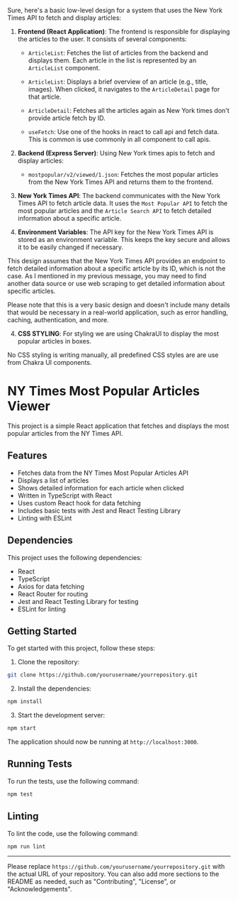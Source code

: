 Sure, here's a basic low-level design for a system that uses the New York Times API to fetch and display articles:

1. **Frontend (React Application)**: The frontend is responsible for displaying the articles to the user. It consists of several components:

   - `ArticleList`: Fetches the list of articles from the backend and displays them. Each article in the list is represented by an `ArticleList` component.
   
   - `ArticleList`: Displays a brief overview of an article (e.g., title, images). When clicked, it navigates to the `ArticleDetail` page for that article.
   
   - `ArticleDetail`: Fetches all the articles again as New York times don't provide article fetch by ID.

   - `useFetch`: Use one of the hooks in react to call api and fetch data. This is common is use commonly in all component to call apis.

2. **Backend (Express Server)**: Using New York times apis to fetch and display articles:

   - `mostpopular/v2/viewed/1.json`: Fetches the most popular articles from the New York Times API and returns them to the frontend.
   
   
3. **New York Times API**: The backend communicates with the New York Times API to fetch article data. It uses the `Most Popular API` to fetch the most popular articles and the `Article Search API` to fetch detailed information about a specific article.

4. **Environment Variables**: The API key for the New York Times API is stored as an environment variable. This keeps the key secure and allows it to be easily changed if necessary.

This design assumes that the New York Times API provides an endpoint to fetch detailed information about a specific article by its ID, which is not the case. As I mentioned in my previous message, you may need to find another data source or use web scraping to get detailed information about specific articles.

Please note that this is a very basic design and doesn't include many details that would be necessary in a real-world application, such as error handling, caching, authentication, and more.

4. **CSS STYLING**: For styling we are using ChakraUI to display the most popular articles in boxes.

No CSS styling is writing manually, all predefined CSS styles are are use from Chakra UI components.

# NY Times Most Popular Articles Viewer

This project is a simple React application that fetches and displays the most popular articles from the NY Times API.

## Features

- Fetches data from the NY Times Most Popular Articles API
- Displays a list of articles
- Shows detailed information for each article when clicked
- Written in TypeScript with React
- Uses custom React hook for data fetching
- Includes basic tests with Jest and React Testing Library
- Linting with ESLint

## Dependencies

This project uses the following dependencies:

- React
- TypeScript
- Axios for data fetching
- React Router for routing
- Jest and React Testing Library for testing
- ESLint for linting

## Getting Started

To get started with this project, follow these steps:

1. Clone the repository:

```bash
git clone https://github.com/yourusername/yourrepository.git
```

2. Install the dependencies:

```bash
npm install
```

3. Start the development server:

```bash
npm start
```

The application should now be running at `http://localhost:3000`.

## Running Tests

To run the tests, use the following command:

```bash
npm test
```

## Linting

To lint the code, use the following command:

```bash
npm run lint
```


---

Please replace `https://github.com/yourusername/yourrepository.git` with the actual URL of your repository. You can also add more sections to the README as needed, such as "Contributing", "License", or "Acknowledgements".